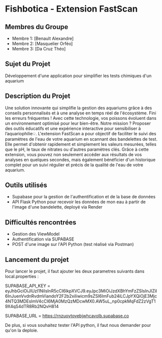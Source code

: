 # Fishbotica - Extension FastScan

## Membres du Groupe
- Membre 1: [Benault Alexandre]
- Membre 2: [Masquelier Orféo]
- Membre 3: [Da Cruz Théo]

## Sujet du Projet
  Développement d'une application pour simplifier les tests chimiques d'un aquarium

## Description du Projet
Une solution innovante qui simplifie la gestion des aquariums grâce à des conseils personnalisés et à une analyse en temps réel de l'écosystème. Fini les erreurs fréquentes ! Avec cette technologie, vos poissons évoluent dans un environnement optimisé pour leur bien-être. Notre mission ? Proposer des outils éducatifs et une expérience interactive pour sensibiliser à l’aquariophilie💡. L'extension FastScan a pour objectif de faciliter le suivi des paramètres de l'eau de votre aquarium en scannant des bandelettes de test. Elle permet d'obtenir rapidement et simplement les valeurs mesurées, telles que le pH, le taux de nitrates ou d'autres paramètres clés. Grâce à cette extension, vous pouvez non seulement accéder aux résultats de vos analyses en quelques secondes, mais également bénéficier d'un historique complet pour un suivi régulier et précis de la qualité de l'eau de votre aquarium.

## Outils utilisés
- Supabase pour la gestion de l'authentification et de la base de données
- API Flask Python pour recevoir les données de mon eau à partir de l'image d'une bandelette, deployé via Render

## Difficultés rencontrées
- Gestion des ViewModel
- Authentification via SUPABASE
- POST d'une image sur l'API Python (test réalisé via Postman)

## Lancement du projet 
Pour lancer le projet, il faut ajouter les deux parametres suivants dans local.properties : 

SUPABASE_API_KEY = eyJhbGciOiJIUzI1NiIsInR5cCI6IkpXVCJ9.eyJpc3MiOiJzdXBhYmFzZSIsInJlZiI6InJuenVvdnRvdmViandoY2F2b2xiIiwicm9sZSI6ImFub24iLCJpYXQiOjE3Mjc4NTQ3MDEsImV4cCI6MjA0MzQzMDcwMX0.AW5uL_np0cpkMqFdZ2zVgT19X4qS4dTR8Rb2NQvH814

SUPABASE_URL = https://rnzuovtovebjwhcavolb.supabase.co

De plus, si vous souhaitez tester l'API python, il faut nous demander pour qu'on la deploie.

